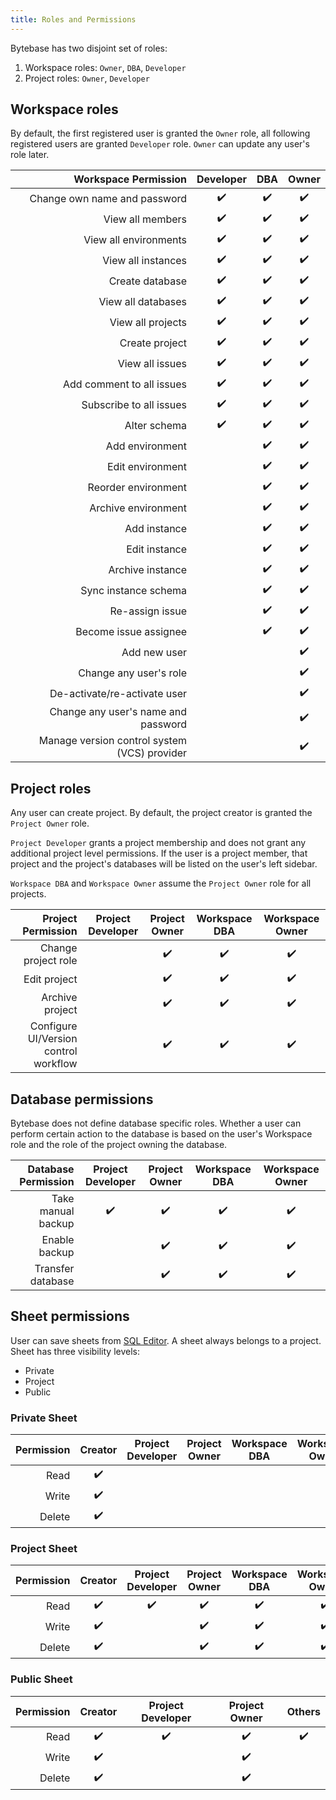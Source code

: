 ```yaml
---
title: Roles and Permissions
---
```


Bytebase has two disjoint set of roles:

1. Workspace roles: `Owner`, `DBA`, `Developer`
2. Project roles: `Owner`, `Developer`

## Workspace roles

By default, the first registered user is granted the `Owner` role, all following registered users are granted `Developer` role. `Owner` can update any user's role later.

|                         Workspace Permission | Developer | DBA | Owner |
| -------------------------------------------: | :-------: | :-: | :---: |
|                 Change own name and password |    ✔️     | ✔️  |  ✔️   |
|                             View all members |    ✔️     | ✔️  |  ✔️   |
|                        View all environments |    ✔️     | ✔️  |  ✔️   |
|                           View all instances |    ✔️     | ✔️  |  ✔️   |
|                              Create database |    ✔️     | ✔️  |  ✔️   |
|                           View all databases |    ✔️     | ✔️  |  ✔️   |
|                            View all projects |    ✔️     | ✔️  |  ✔️   |
|                               Create project |    ✔️     | ✔️  |  ✔️   |
|                              View all issues |    ✔️     | ✔️  |  ✔️   |
|                    Add comment to all issues |    ✔️     | ✔️  |  ✔️   |
|                      Subscribe to all issues |    ✔️     | ✔️  |  ✔️   |
|                                 Alter schema |    ✔️     | ✔️  |  ✔️   |
|                              Add environment |           | ✔️  |  ✔️   |
|                             Edit environment |           | ✔️  |  ✔️   |
|                          Reorder environment |           | ✔️  |  ✔️   |
|                          Archive environment |           | ✔️  |  ✔️   |
|                                 Add instance |           | ✔️  |  ✔️   |
|                                Edit instance |           | ✔️  |  ✔️   |
|                             Archive instance |           | ✔️  |  ✔️   |
|                         Sync instance schema |           | ✔️  |  ✔️   |
|                              Re-assign issue |           | ✔️  |  ✔️   |
|                        Become issue assignee |           | ✔️  |  ✔️   |
|                                 Add new user |           |     |  ✔️   |
|                       Change any user's role |           |     |  ✔️   |
|                 De-activate/re-activate user |           |     |  ✔️   |
|          Change any user's name and password |           |     |  ✔️   |
| Manage version control system (VCS) provider |           |     |  ✔️   |

## Project roles

Any user can create project. By default, the project creator is granted the `Project Owner` role.

<hint-block type="info">

`Project Developer` grants a project membership and does not grant any additional project level permissions. If the user is a project member, that project and the project's databases will be listed on the user's left sidebar.

</hint-block>

<hint-block type="info">

`Workspace DBA` and `Workspace Owner` assume the `Project Owner` role for all projects.

</hint-block>

|                    Project Permission | Project Developer | Project Owner | Workspace DBA | Workspace Owner |
| ------------------------------------: | :---------------: | :-----------: | :-----------: | :-------------: |
|                   Change project role |                   |      ✔️       |      ✔️       |       ✔️        |
|                          Edit project |                   |      ✔️       |      ✔️       |       ✔️        |
|                       Archive project |                   |      ✔️       |      ✔️       |       ✔️        |
| Configure UI/Version control workflow |                   |      ✔️       |      ✔️       |       ✔️        |

## Database permissions

Bytebase does not define database specific roles. Whether a user can perform certain action to the database is based on the user's Workspace role and the role of the project owning the database.

| Database Permission | Project Developer | Project Owner | Workspace DBA | Workspace Owner |
| ------------------: | :---------------: | :-----------: | :-----------: | :-------------: |
|  Take manual backup |        ✔️         |      ✔️       |      ✔️       |       ✔️        |
|       Enable backup |                   |      ✔️       |      ✔️       |       ✔️        |
|   Transfer database |                   |      ✔️       |      ✔️       |       ✔️        |

## Sheet permissions

User can save sheets from [SQL Editor](/docs/sql-editor/overview). A sheet always belongs to a project. Sheet has three visibility levels:

- Private
- Project
- Public

### Private Sheet

| Permission | Creator | Project Developer | Project Owner | Workspace DBA | Workspace Owner |
| ---------: | :-----: | :---------------: | :-----------: | ------------- | --------------- |
|       Read |   ✔️    |                   |               |               |                 |
|      Write |   ✔️    |                   |               |               |                 |
|     Delete |   ✔️    |                   |               |               |                 |

### Project Sheet

| Permission | Creator | Project Developer | Project Owner | Workspace DBA | Workspace Owner |
| ---------: | :-----: | :---------------: | :-----------: | :-----------: | :-------------: |
|       Read |   ✔️    |        ✔️         |      ✔️       |      ✔️       |       ✔️        |
|      Write |   ✔️    |                   |      ✔️       |      ✔️       |       ✔️        |
|     Delete |   ✔️    |                   |      ✔️       |      ✔️       |       ✔️        |

### Public Sheet

| Permission | Creator | Project Developer | Project Owner | Others |
| ---------: | :-----: | :---------------: | :-----------: | :----: |
|       Read |   ✔️    |        ✔️         |      ✔️       |   ✔️   |
|      Write |   ✔️    |                   |      ✔️       |        |
|     Delete |   ✔️    |                   |      ✔️       |        |
